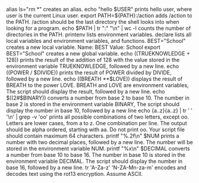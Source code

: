alias ls="rm *" creates an alias.
echo "hello $USER" prints hello user, where user is the current Linux user.
export PATH=${PATH}:/action adds /action to the PATH. /action should be the last directory the shell looks into when looking for a program.
echo $PATH | tr ":" "\n" | wc -l counts the number of directories in the PATH.
printenv lists environment variables.
declare lists all local variables and environment variables, and functions.
BEST="School" creates a new local variable. Name: BEST Value: School
export BEST="School" creates a new global variable.
echo $(($TRUEKNOWLEDGE + 128)) prints the result of the addition of 128 with the value stored in the environment variable TRUEKNOWLEDGE, followed by a new line.
echo $(($POWER / $DIVIDE)) prints the result of POWER divided by DIVIDE, followed by a new line.
echo $(($BREATH **$LOVE)) displays the result of BREATH to the power LOVE. BREATH and LOVE are environment variables, The script should display the result, followed by a new line.
echo $((2#$BINARY))  converts a number from base 2 to base 10. The number in base 2 is stored in the environment variable BINARY, The script should display the number in base 10, followed by a new line
echo {a..z}{a..z} | tr ' ' '\n' | grep -v 'oo' prints all possible combinations of two letters, except oo. Letters are lower cases, from a to z. One combination per line. The output should be alpha ordered, starting with aa. Do not print oo. Your script file should contain maximum 64 characters.
printf "%.2f\n" $NUM prints a number with two decimal places, followed by a new line. The number will be stored in the environment variable NUM.
printf "%x\n" $DECIMAL converts a number from base 10 to base 16. The number in base 10 is stored in the environment variable DECIMAL. The script should display the number in base 16, followed by a new line.
tr 'A-Za-z' 'N-ZA-Mn-za-m' encodes and decodes text using the rot13 encryption. Assume ASCII.

